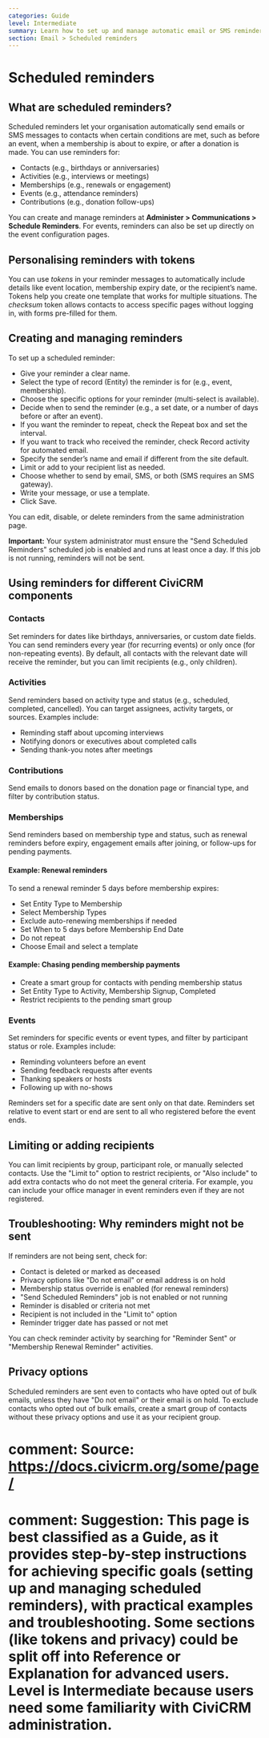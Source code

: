 ```yaml
---
categories: Guide
level: Intermediate
summary: Learn how to set up and manage automatic email or SMS reminders for contacts, events, memberships, activities, and contributions in CiviCRM.
section: Email > Scheduled reminders
---
```


# Scheduled reminders

## What are scheduled reminders?

Scheduled reminders let your organisation automatically send emails or SMS messages to contacts when certain conditions are met, such as before an event, when a membership is about to expire, or after a donation is made. You can use reminders for:

- Contacts (e.g., birthdays or anniversaries)
- Activities (e.g., interviews or meetings)
- Memberships (e.g., renewals or engagement)
- Events (e.g., attendance reminders)
- Contributions (e.g., donation follow-ups)

You can create and manage reminders at **Administer > Communications > Schedule Reminders**. For events, reminders can also be set up directly on the event configuration pages.

## Personalising reminders with tokens

You can use *tokens* in your reminder messages to automatically include details like event location, membership expiry date, or the recipient’s name. Tokens help you create one template that works for multiple situations. The *checksum* token allows contacts to access specific pages without logging in, with forms pre-filled for them.

## Creating and managing reminders

To set up a scheduled reminder:

- Give your reminder a clear name.
- Select the type of record (Entity) the reminder is for (e.g., event, membership).
- Choose the specific options for your reminder (multi-select is available).
- Decide when to send the reminder (e.g., a set date, or a number of days before or after an event).
- If you want the reminder to repeat, check the Repeat box and set the interval.
- If you want to track who received the reminder, check Record activity for automated email.
- Specify the sender’s name and email if different from the site default.
- Limit or add to your recipient list as needed.
- Choose whether to send by email, SMS, or both (SMS requires an SMS gateway).
- Write your message, or use a template.
- Click Save.

You can edit, disable, or delete reminders from the same administration page.

**Important:** Your system administrator must ensure the "Send Scheduled Reminders" scheduled job is enabled and runs at least once a day. If this job is not running, reminders will not be sent.

## Using reminders for different CiviCRM components

### Contacts

Set reminders for dates like birthdays, anniversaries, or custom date fields. You can send reminders every year (for recurring events) or only once (for non-repeating events). By default, all contacts with the relevant date will receive the reminder, but you can limit recipients (e.g., only children).

### Activities

Send reminders based on activity type and status (e.g., scheduled, completed, cancelled). You can target assignees, activity targets, or sources. Examples include:

- Reminding staff about upcoming interviews
- Notifying donors or executives about completed calls
- Sending thank-you notes after meetings

### Contributions

Send emails to donors based on the donation page or financial type, and filter by contribution status.

### Memberships

Send reminders based on membership type and status, such as renewal reminders before expiry, engagement emails after joining, or follow-ups for pending payments.

#### Example: Renewal reminders

To send a renewal reminder 5 days before membership expires:

- Set Entity Type to Membership
- Select Membership Types
- Exclude auto-renewing memberships if needed
- Set When to 5 days before Membership End Date
- Do not repeat
- Choose Email and select a template

#### Example: Chasing pending membership payments

- Create a smart group for contacts with pending membership status
- Set Entity Type to Activity, Membership Signup, Completed
- Restrict recipients to the pending smart group

### Events

Set reminders for specific events or event types, and filter by participant status or role. Examples include:

- Reminding volunteers before an event
- Sending feedback requests after events
- Thanking speakers or hosts
- Following up with no-shows

Reminders set for a specific date are sent only on that date. Reminders set relative to event start or end are sent to all who registered before the event ends.

## Limiting or adding recipients

You can limit recipients by group, participant role, or manually selected contacts. Use the "Limit to" option to restrict recipients, or "Also include" to add extra contacts who do not meet the general criteria. For example, you can include your office manager in event reminders even if they are not registered.

## Troubleshooting: Why reminders might not be sent

If reminders are not being sent, check for:

- Contact is deleted or marked as deceased
- Privacy options like "Do not email" or email address is on hold
- Membership status override is enabled (for renewal reminders)
- "Send Scheduled Reminders" job is not enabled or not running
- Reminder is disabled or criteria not met
- Recipient is not included in the "Limit to" option
- Reminder trigger date has passed or not met

You can check reminder activity by searching for "Reminder Sent" or "Membership Renewal Reminder" activities.

## Privacy options

Scheduled reminders are sent even to contacts who have opted out of bulk emails, unless they have "Do not email" or their email is on hold. To exclude contacts who opted out of bulk emails, create a smart group of contacts without these privacy options and use it as your recipient group.

# comment: Source: https://docs.civicrm.org/some/page/
# comment: Suggestion: This page is best classified as a Guide, as it provides step-by-step instructions for achieving specific goals (setting up and managing scheduled reminders), with practical examples and troubleshooting. Some sections (like tokens and privacy) could be split off into Reference or Explanation for advanced users. Level is Intermediate because users need some familiarity with CiviCRM administration.